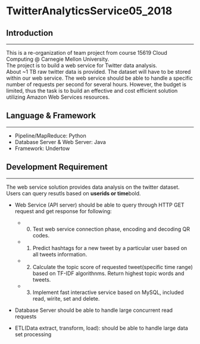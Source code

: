 # TwitterAnalyticsService05_2018

## Introduction 
-----------
This is a re-organization of team project from course 15619 Cloud Computing @ Carnegie Mellon University. <br>
The project is to build a web service for Twitter data analysis. <br>
About ~1 TB raw twitter data is provided. The dataset will have to be stored within our web service. The web service should be able to handle a specific number of requests per second for several hours. However, the budget is limited, thus the task is to build an effective and cost efficient solution utilizing Amazon Web Services resources. <br>

## Language & Framework
-----------
- Pipeline/MapReduce: Python
- Database Server & Web Server: Java
- Framework: Undertow

## Development Requirement
-----------
The web service solution provides data analysis on the twitter dataset. Users can query resutls based on **userids or time**bold.
- Web Service (API server) should be able to query through HTTP GET request and get response for following:
  * 0. Test web service connection phase, encoding and decoding QR codes.
  * 1. Predict hashtags for a new tweet by a particular user based on all tweets information.
  * 2. Calculate the topic score of requested tweet(specific time range) based on TF-IDF algorithnms. Return highest topic words and tweets.
  * 3. Implement fast interactive service based on MySQL, included read, wirite, set and delete.

- Database Server should be able to handle large concurrent read requests

- ETL(Data extract, transform, load): should be able to handle large data set processing
